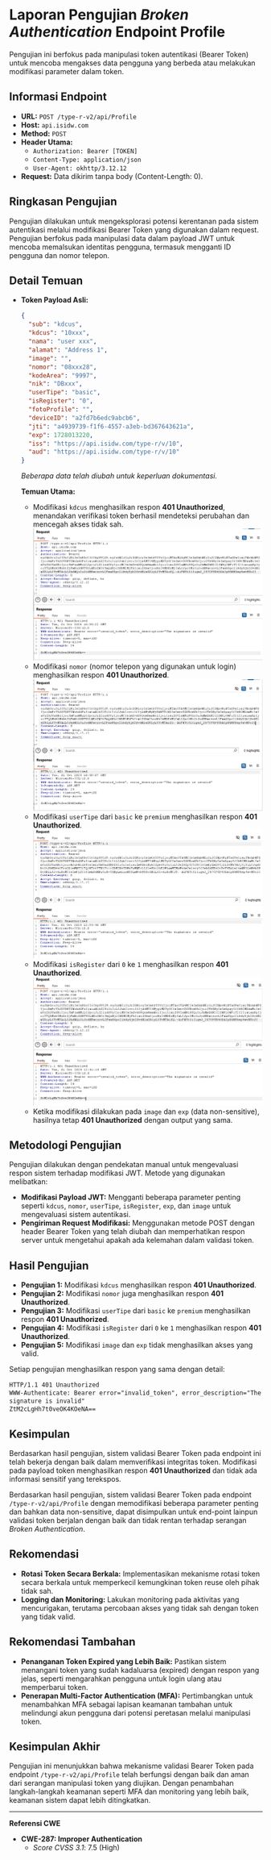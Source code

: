 # Laporan Pengujian _Broken Authentication_ Endpoint Profile

Pengujian ini berfokus pada manipulasi token autentikasi (Bearer Token) untuk mencoba mengakses data pengguna yang berbeda atau melakukan modifikasi parameter dalam token.

## **Informasi Endpoint**
   - **URL:** `POST /type-r-v2/api/Profile`
   - **Host:** `api.isidw.com`
   - **Method:** `POST`
   - **Header Utama:**  
     - `Authorization: Bearer [TOKEN]`
     - `Content-Type: application/json`
     - `User-Agent: okhttp/3.12.12`
   - **Request:** Data dikirim tanpa body (Content-Length: 0).
   
## **Ringkasan Pengujian**
   Pengujian dilakukan untuk mengeksplorasi potensi kerentanan pada sistem autentikasi melalui modifikasi Bearer Token yang digunakan dalam request. Pengujian berfokus pada manipulasi data dalam payload JWT untuk mencoba memalsukan identitas pengguna, termasuk mengganti ID pengguna dan nomor telepon.

## **Detail Temuan**
   - **Token Payload Asli:**
     ```json
     {
       "sub": "kdcus",
       "kdcus": "10xxx",
       "nama": "user xxx",
       "alamat": "Address 1",
       "image": "",
       "nomor": "08xxx28",
       "kodeArea": "9997",
       "nik": "DBxxx",
       "userTipe": "basic",
       "isRegister": "0",
       "fotoProfile": "",
       "deviceID": "a2fd7b6edc9abcb6",
       "jti": "a4939739-f1f6-4557-a3eb-bd367643621a",
       "exp": 1728013220,
       "iss": "https://api.isidw.com/type-r/v/10",
       "aud": "https://api.isidw.com/type-r/v/10"
     }
     ```

     _Beberapa data telah diubah untuk keperluan dokumentasi._

     **Temuan Utama:**
     - Modifikasi `kdcus` menghasilkan respon **401 Unauthorized**, menandakan verifikasi token berhasil mendeteksi perubahan dan mencegah akses tidak sah.
       ![Broken Authentication Test Result](../images/api-profile-1.png)
     - Modifikasi `nomor` (nomor telepon yang digunakan untuk login) menghasilkan respon **401 Unauthorized**.
       ![Broken Authentication Test Result](../images/api-profile-2.png)
     - Modifikasi `userTipe` dari `basic` ke `premium` menghasilkan respon **401 Unauthorized**.
       ![Broken Authentication Test Result](../images/api-profile-3.png)
     - Modifikasi `isRegister` dari `0` ke `1` menghasilkan respon **401 Unauthorized**.
       ![Broken Authentication Test Result](../images/api-profile-4.png)
     - Ketika modifikasi dilakukan pada `image` dan `exp` (data non-sensitive), hasilnya tetap **401 Unauthorized** dengan output yang sama.

## **Metodologi Pengujian**
   Pengujian dilakukan dengan pendekatan manual untuk mengevaluasi respon sistem terhadap modifikasi JWT. Metode yang digunakan melibatkan:
   - **Modifikasi Payload JWT:** Mengganti beberapa parameter penting seperti `kdcus`, `nomor`, `userTipe`, `isRegister`, `exp`, dan `image` untuk mengevaluasi sistem autentikasi.
   - **Pengiriman Request Modifikasi:** Menggunakan metode POST dengan header Bearer Token yang telah diubah dan memperhatikan respon server untuk mengetahui apakah ada kelemahan dalam validasi token.

## **Hasil Pengujian**
   - **Pengujian 1:** Modifikasi `kdcus` menghasilkan respon **401 Unauthorized**.
   - **Pengujian 2:** Modifikasi `nomor` juga menghasilkan respon **401 Unauthorized**.
   - **Pengujian 3:** Modifikasi `userTipe` dari `basic` ke `premium` menghasilkan respon **401 Unauthorized**.
   - **Pengujian 4:** Modifikasi `isRegister` dari `0` ke `1` menghasilkan respon **401 Unauthorized**.
   - **Pengujian 5:** Modifikasi `image` dan `exp` tidak menghasilkan akses yang valid.

   Setiap pengujian menghasilkan respon yang sama dengan detail:
   ```
   HTTP/1.1 401 Unauthorized
   WWW-Authenticate: Bearer error="invalid_token", error_description="The signature is invalid"
   ZtM2cLgHh7t0veOK4KOeNA==
   ```

## **Kesimpulan**
   Berdasarkan hasil pengujian, sistem validasi Bearer Token pada endpoint ini telah bekerja dengan baik dalam memverifikasi integritas token. Modifikasi pada payload token menghasilkan respon **401 Unauthorized** dan tidak ada informasi sensitif yang terekspos. 

   Berdasarkan hasil pengujian, sistem validasi Bearer Token pada endpoint `/type-r-v2/api/Profile` dengan memodifikasi beberapa parameter penting dan bahkan data non-sensitive, dapat disimpulkan untuk end-point lainpun validasi token berjalan dengan baik dan tidak rentan terhadap serangan _Broken Authentication_.

## **Rekomendasi**
   - **Rotasi Token Secara Berkala:** Implementasikan mekanisme rotasi token secara berkala untuk memperkecil kemungkinan token reuse oleh pihak tidak sah.
   - **Logging dan Monitoring:** Lakukan monitoring pada aktivitas yang mencurigakan, terutama percobaan akses yang tidak sah dengan token yang tidak valid.

## **Rekomendasi Tambahan**
   - **Penanganan Token Expired yang Lebih Baik:** Pastikan sistem menangani token yang sudah kadaluarsa (expired) dengan respon yang jelas, seperti mengarahkan pengguna untuk login ulang atau memperbarui token.
   - **Penerapan Multi-Factor Authentication (MFA):** Pertimbangkan untuk menambahkan MFA sebagai lapisan keamanan tambahan untuk melindungi akun pengguna dari potensi peretasan melalui manipulasi token.

## **Kesimpulan Akhir**
   Pengujian ini menunjukkan bahwa mekanisme validasi Bearer Token pada endpoint `/type-r-v2/api/Profile` telah berfungsi dengan baik dan aman dari serangan manipulasi token yang diujikan. Dengan penambahan langkah-langkah keamanan seperti MFA dan monitoring yang lebih baik, keamanan sistem dapat lebih ditingkatkan.

---

**Referensi CWE**  
- **CWE-287: Improper Authentication**
   - _Score CVSS 3.1_: 7.5 (High)